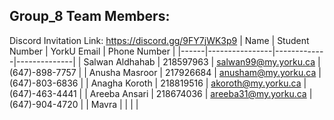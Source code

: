 ## Group_8 Team Members:
Discord Invitation Link: https://discord.gg/9FY7jWK3p9
| Name | Student Number | YorkU Email | Phone Number |
|------|----------------|-------------|--------------|
| Salwan Aldhahab | 218597963 | salwan99@my.yorku.ca  | (647)-898-7757 |
| Anusha Masroor  | 217926684   | anusham@my.yorku.ca   | (647)-803-6836 |
| Anagha Koroth   | 218819516   | akoroth@my.yorku.ca   | (647)-463-4441 |
| Areeba Ansari   | 218674036   | areeba31@my.yorku.ca  | (647)-904-4720 |
| Mavra   |    |   |   |

